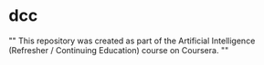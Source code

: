# dcc
"" This repository was created as part of the Artificial Intelligence (Refresher / Continuing Education) course on Coursera. ""

